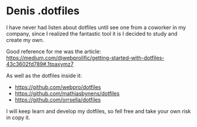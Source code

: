 # Denis .dotfiles

I have never had listen about dotfiles until see one from a coworker in my company, since I realized the fantastic tool it is I decided to study and create my own.

Good reference for me was the article: https://medium.com/@webprolific/getting-started-with-dotfiles-43c3602fd789#.1tpaxymz7

As well as the dotfiles inside it:
* https://github.com/webpro/dotfiles
* https://github.com/mathiasbynens/dotfiles
* https://github.com/orrsella/dotfiles

I will keep learn and develop my dotfiles, so fell free and take your own risk in copy it.

